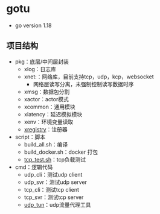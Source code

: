 # gotu

* go version 1.18

## 项目结构

* pkg：底层/中间层封装
  * xlog：日志库
  * xnet:：网络库，目前支持tcp，udp，kcp，websocket
    * 网络层读写分离，未强制控制读写数据时序
  * xmsg：数据包分割
  * xactor：actor模式
  * xcommon：通用模块
  * xlatency：延迟模拟模块
  * xenv：环境变量读取
  * [xregistry](./pkg/xregistry/README.md)：注册器
* script：脚本
  * build_all.sh：编译
  * build_docker.sh：docker 打包
  * [tcp_test.sh](./doc/README_tcp_test.md)：tcp负载测试
* cmd：逻辑代码
  * udp_cli：测试udp client
  * udp_svr：测试udp server
  * tcp_cli：测试tcp client
  * tcp_svr：测试tcp server
  * [udp_tun](./doc/README_udp_tun.md)：udp流量代理工具
